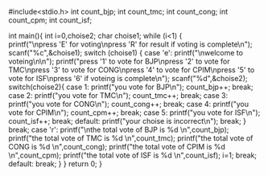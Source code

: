 #include<stdio.h>
int count_bjp;
int count_tmc;
int count_cong;
int count_cpm;
int count_isf;

int main(){
    int i=0,choise2;
    char choise1;
    while (i<1)
    {   
        printf("\npress 'E' for voting\npress 'R' for result if voting is complete\n");
        scanf("%c",&choise1);
        switch (choise1)
        {
            case 'e':
                printf("\nwelcome to voteing\n\n");
                printf("press '1' to vote for BJP\npress '2' to vote for TMC\npress '3' to vote for CONG\npress '4' to vote for CPIM\npress '5' to vote for ISF\npress '6' if voteing is complete\n");
                scanf("%d",&choise2);
                switch(choise2){
                    case 1:
                        printf("you vote for BJP\n");
                        count_bjp++;
                        break;
                    case 2:
                        printf("you vote for TMC\n");
                        count_tmc++;
                        break;
                    case 3:
                        printf("you vote for CONG\n");
                        count_cong++;
                        break;
                    case 4:
                        printf("you vote for CPIM\n");
                        count_cpm++;
                        break;
                    case 5:
                        printf("you vote for ISF\n");
                        count_isf++;
                        break;
                    default:
                        printf("your choise is incorrect\n");
                        break;
                }
                break;
            case 'r':
                printf("\nthe total vote of BJP is %d \n",count_bjp);
                printf("the total vote of TMC is %d \n",count_tmc);
                printf("the total vote of CONG is %d \n",count_cong);
                printf("the total vote of CPIM is %d \n",count_cpm);
                printf("the total vote of ISF is %d \n",count_isf);
                i=1;
                break;
            default:
                break;
        }
    }
    return 0;
}
